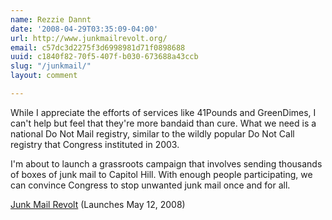 ```yaml
---
name: Rezzie Dannt
date: '2008-04-29T03:35:09-04:00'
url: http://www.junkmailrevolt.org/
email: c57dc3d2275f3d6998981d71f0898688
uuid: c1840f82-70f5-407f-b030-673688a43ccb
slug: "/junkmail/"
layout: comment

---
```


While I appreciate the efforts of services like 41Pounds and GreenDimes, I can't help but feel that they're more bandaid than cure. What we need is a national Do Not Mail registry, similar to the wildly popular Do Not Call registry that Congress instituted in 2003.

I'm about to launch a grassroots campaign that involves sending thousands of boxes of junk mail to Capitol Hill. With enough people participating, we can convince Congress to stop unwanted junk mail once and for all.

<a href="http://www.junkmailrevolt.org/" rel="nofollow">Junk Mail Revolt</a> (Launches May 12, 2008)
